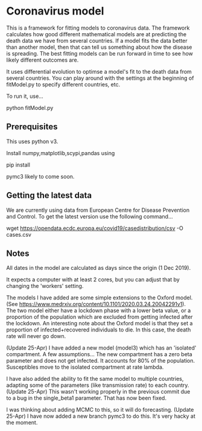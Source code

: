 # Coronavirus model

This is a framework for fitting models to coronavirus data.  The
framework calculates how good different mathematical models are at
predicting the death data we have from several countries. If a model
fits the data better than another model, then that can tell us
something about how the disease is spreading. The best fitting models
can be run forward in time to see how likely different outcomes are.


It uses differential evolution to optimse a model's fit to the death
data from several countries. You can play around with the settings at
the beginning of fitModel.py to specify different countries, etc.

To run it, use...

python fitModel.py

## Prerequisites

This uses python v3.

Install numpy,matplotlib,scypi,pandas using

pip install

pymc3 likely to come soon.

## Getting the latest data

We are currently using data from European Centre for Disease Prevention and Control. To get the latest version use the following command...

wget https://opendata.ecdc.europa.eu/covid19/casedistribution/csv -O cases.csv

## Notes

All dates in the model are calculated as days since the origin (1 Dec 2019).

It expects a computer with at least 2 cores, but you can adjust that
by changing the 'workers' setting.

The models I have added are some simple extensions to the Oxford
model. (See
https://www.medrxiv.org/content/10.1101/2020.03.24.20042291v1). The
two model either have a lockdown phase with a lower beta value, or a
proportion of the population which are excluded from getting infected
after the lockdown. An interesting note about the Oxford model is that
they set a proportion of infected+recovered individuals to die. In
this case, the death rate will never go down.

(Update 25-Apr) I have added a new model (model3) which has an
'isolated' compartment. A few assumptions... The new compartment has a
zero beta parameter and does not get infected. It accounts for 80% of
the population. Susceptibles move to the isolated compartment at rate
lambda.

I have also added the ability to fit the same model to multiple
countries, adapting some of the parameters (like transmission rate) to
each country. (Update 25-Apr) This wasn't working properly in the previous commit due
to a bug in the single_beta1 parameter. That has now been fixed.

I was thinking about adding MCMC to this, so it will do forecasting. (Update 25-Apr) I
have now added a new branch pymc3 to do this. It's very hacky at the
moment.